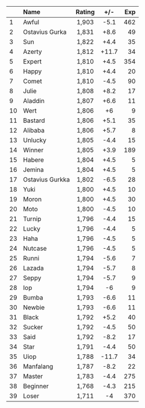 | |Name|Rating|+/-|Exp|
|-|:---|:----:|:-:|--:|
|1|Awful|1,903|-5.1|462|
|2|Ostavius Gurka|1,831|+8.6|49|
|3|Sun|1,822|+4.4|35|
|4|Azerty|1,812|+11.7|34|
|5|Expert|1,810|+4.5|354|
|6|Happy|1,810|+4.4|20|
|7|Comet|1,810|-4.5|90|
|8|Julie|1,808|+8.2|17|
|9|Aladdin|1,807|+6.6|11|
|10|Wert|1,806|+6|9|
|11|Bastard|1,806|+5.1|35|
|12|Alibaba|1,806|+5.7|8|
|13|Unlucky|1,805|-4.4|15|
|14|Winner|1,805|+3.9|189|
|15|Habere|1,804|+4.5|5|
|16|Jemina|1,804|+4.5|5|
|17|Ostavius Gurkka|1,802|-6.5|28|
|18|Yuki|1,800|+4.5|10|
|19|Moron|1,800|+4.5|30|
|20|Moto|1,800|-4.5|10|
|21|Turnip|1,796|-4.4|15|
|22|Lucky|1,796|-4.4|5|
|23|Haha|1,796|-4.5|5|
|24|Nutcase|1,796|-4.5|5|
|25|Runni|1,794|-5.6|7|
|26|Lazada|1,794|-5.7|8|
|27|Seppy|1,794|-5.7|9|
|28|Iop|1,794|-6|9|
|29|Bumba|1,793|-6.6|11|
|30|Newbie|1,793|-6.6|11|
|31|Black|1,792|+5.2|40|
|32|Sucker|1,792|-4.5|50|
|33|Said|1,792|-8.2|17|
|34|Star|1,791|-4.4|50|
|35|Uiop|1,788|-11.7|34|
|36|Manfalang|1,787|-8.2|22|
|37|Master|1,783|-4.4|275|
|38|Beginner|1,768|-4.3|215|
|39|Loser|1,711|-4|370|
